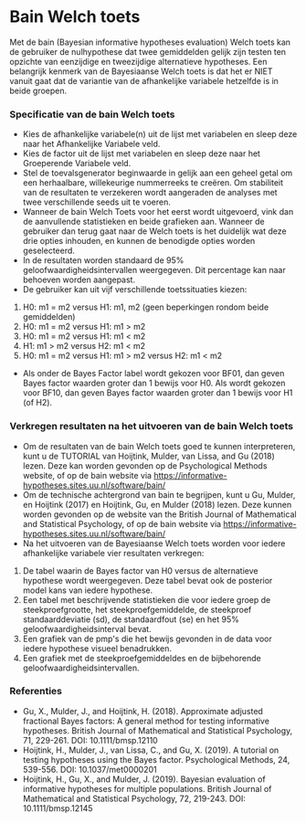 Bain Welch toets
==========================

Met de bain (Bayesian informative hypotheses evaluation) Welch toets kan de gebruiker de nulhypothese dat twee gemiddelden gelijk zijn testen ten opzichte van eenzijdige en tweezijdige alternatieve hypotheses. Een belangrijk kenmerk van de Bayesiaanse Welch toets is dat het er NIET vanuit gaat dat de variantie van de afhankelijke variabele hetzelfde is in beide groepen.

### Specificatie van de bain Welch toets

- Kies de afhankelijke variabele(n) uit de lijst met variabelen en sleep deze naar het Afhankelijke Variabele veld.
- Kies de factor uit de lijst met variabelen en sleep deze naar het Groeperende Variabele veld. 
- Stel de toevalsgenerator beginwaarde in gelijk aan een geheel getal om een herhaalbare, willekeurige nummerreeks te creëren. Om stabiliteit van de resultaten te verzekeren wordt aangeraden de analyses met twee verschillende seeds uit te voeren.
- Wanneer de bain Welch Toets voor het eerst wordt uitgevoerd, vink dan de aanvullende statistieken en beide grafieken aan. Wanneer de gebruiker dan terug gaat naar de Welch toets is het duidelijk wat deze drie opties inhouden, en kunnen de benodigde opties worden geselecteerd. 
- In de resultaten worden standaard de 95% geloofwaardigheidsintervallen weergegeven. Dit percentage kan naar behoeven worden aangepast. 
- De gebruiker kan uit vijf verschillende toetssituaties kiezen: 

1. H0: m1 = m2 versus H1: m1, m2 (geen beperkingen rondom beide gemiddelden)
2. H0: m1 = m2 versus H1: m1 > m2
3. H0: m1 = m2 versus H1: m1 < m2
4. H1: m1 > m2 versus H2: m1 < m2
5. H0: m1 = m2 versus H1: m1 > m2 versus H2: m1 < m2

- Als onder de Bayes Factor label wordt gekozen voor BF01, dan geven Bayes factor waarden groter dan 1 bewijs voor H0. Als wordt gekozen voor BF10, dan geven Bayes factor waarden groter dan 1 bewijs voor H1 (of H2). 

### Verkregen resultaten na het uitvoeren van de bain Welch toets

- Om de resultaten van de bain Welch toets goed te kunnen interpreteren, kunt u de TUTORIAL van Hoijtink, Mulder, van Lissa, and Gu (2018) lezen. Deze kan worden gevonden op de Psychological Methods website, of op de bain website via https://informative-hypotheses.sites.uu.nl/software/bain/
- Om de technische achtergrond van bain te begrijpen, kunt u Gu, Mulder, en Hoijtink (2017) en Hoijtink, Gu, en Mulder (2018) lezen. Deze kunnen worden gevonden op de website van the British Journal of Mathematical and Statistical Psychology, of op de bain website via https://informative-hypotheses.sites.uu.nl/software/bain/
- Na het uitvoeren van de Bayesiaanse Welch toets worden voor iedere afhankelijke variabele vier resultaten verkregen:

1. De tabel waarin de Bayes factor van H0 versus de alternatieve hypothese wordt weergegeven. Deze tabel bevat ook de posterior model kans van iedere hypothese. 
2. Een tabel met beschrijvende statistieken die voor iedere groep de steekproefgrootte, het steekproefgemiddelde, de steekproef standaarddeviatie (sd), de standaardfout (se) en het 95% geloofwaardigheidsinterval bevat. 
3. Een grafiek van de pmp's die het bewijs gevonden in de data voor iedere hypothese visueel benadrukken. 
4. Een grafiek met de steekproefgemiddeldes en de bijbehorende geloofwaardigheidsintervallen.

### Referenties

- Gu, X., Mulder, J., and Hoijtink, H. (2018). Approximate adjusted fractional Bayes factors: A general method for testing informative hypotheses. British Journal of Mathematical and Statistical Psychology, 71, 229-261. DOI: 10.1111/bmsp.12110
- Hoijtink, H., Mulder, J., van Lissa, C., and Gu, X. (2019). A tutorial on testing hypotheses using the Bayes factor. Psychological Methods, 24, 539-556. DOI: 10.1037/met0000201 
- Hoijtink, H., Gu, X., and Mulder, J. (2019). Bayesian evaluation of informative hypotheses for multiple populations. British Journal of Mathematical and Statistical Psychology, 72, 219-243. DOI: 10.1111/bmsp.12145
